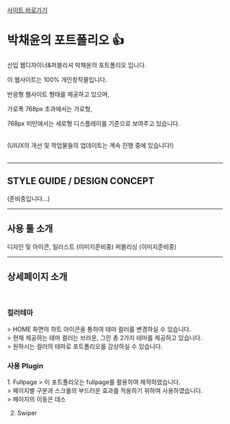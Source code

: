 [사이트 바로가기](https://github.com/yunyungu/yunyungu)

# 박채윤의 포트폴리오 :+1:

신입 웹디자이너&퍼블리셔 박채윤의 포트폴리오 입니다.

이 웹사이트는 100% 개인창작물입니다.

반응형 웹사이트 형태를 제공하고 있으며,

가로폭 768px 초과에서는 가로형,

768px 미만에서는 세로형 디스플레이를 기준으로 보여주고 있습니다.

<br>
(UIUX의 개선 및 작업물들의 업데이트는 계속 진행 중에 있습니다!)
<br><br>

---

<h2>STYLE GUIDE / DESIGN CONCEPT</h2>

(준비중입니다...)

---

<h2>사용 툴 소개</h2>

디자인 및 아이콘, 일러스트
(이미지준비중)
퍼블리싱
(이미지준비중)

---

<h2> 상세페이지 소개 </h2>
<br>
<h3> 컬러테마 </h3>
  > HOME 화면의 하트 아이콘을 통하여 테마 컬러를 변경하실 수 있습니다.<br>
  > 현재 제공하는 테마 컬러는 브라운, 그린 총 2가지 테마를 제공하고 있습니다.<br>
  > 원하시는 컬러의 테마로 포트폴리오를 감상하실 수 있습니다.

<h3> 사용 Plugin </h3>
1. Fullpage
  > 이 포트폴리오는 fullpage를 활용하여 제작하였습니다.<br>
  > 페이지별 구분과 스크롤의 부드러운 효과를 적용하기 위하여 사용하였습니다.<br>
  > 페이지의 이동은 데스

2. Swiper

